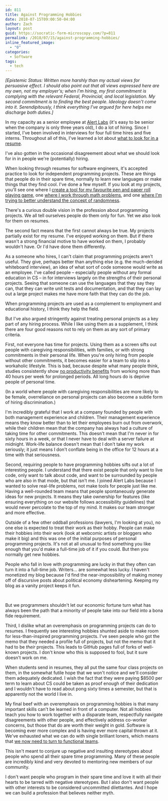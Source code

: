 ```yaml
---
id: 811
title: Against Programming Hobbies
date: 2018-07-15T09:00:50-04:00
author: Zach
layout: post
guid: https://socratic-form-microscopy.com/?p=811
permalink: /2018/07/15/against-programming-hobbies/
inline_featured_image:
  - "0"
categories:
  - Software
tags:
  - tech
---
```

<em>[Epistemic Status: Written more harshly than my actual views for persuasive effect. I should also point out that all views expressed here are my own, not my employer's; when I'm hiring, my first commitment is complying with the relevant Federal, Provincial, and local legislation. My second commitment is to finding the best people. Ideology doesn't come into it. Serendipitously, I think everything I've argued for here helps me discharge both duties.]</em>

In my capacity as a senior employee at <a href="https://alertlabs.com/">Alert Labs</a> (it's easy to be senior when the company is only three years old), I do a lot of hiring. Since I started, I've been involved in interviews for four full time hires and five interns. Throughout all of this, I've learned a lot about <a href="https://socratic-form-microscopy.com/2016/11/21/resume-tips-for-students/">what to look for in a resume</a>.

I've also gotten in the occasional disagreement about what we should look for in in people we're (potentially) hiring.

When looking through resumes for software engineers, it's accepted practice to look for independent programming projects. These are things that people do in their spare time, normally to learn new languages or make things that they find cool. I've done a few myself. If you look at my projects, you'll see one where I <a href="https://github.com/zejacobi/DeltaGreen">create a tool for my favourite pen and paper roll playing game</a>, one <a href="https://github.com/zejacobi/ProjectEuler">where I work through math problems</a>, and one <a href="https://github.com/zejacobi/randomness">where I'm trying to better understand the concept of randomness</a>.

There's a curious double vision in the profession about programming projects. We all tell ourselves people do them only for fun. Yet we also look for them on resumes.

The second fact means that the first cannot always be true. My projects partially exist for my resume. I've enjoyed working on them. But if there wasn't a strong financial motive to have worked on them, I probably wouldn't have. Or I'd have done them differently.

As a someone who hires, I can't claim that programming projects aren't useful. They give, perhaps better than anything else (e.g. the much-derided whiteboard interview), an idea of what sort of code someone would write as an employee. I've called people – especially people without any formal education in CS – in for interviews largely on the strengths of their personal projects. Seeing that someone can use the languages that they say they can, that they can write unit tests and documentation, and that they can lay out a large project makes me have more faith that they can do the job.

When programming projects are used as a complement to employment and educational history, I think they help the field.

But I've also argued stringently against treating personal projects as a key part of any hiring process. While I like using them as a supplement, I think there are four good reasons not to rely on them as any sort of primary criteria.

First, not everyone has time for projects. Using them as a screen sifts out people with caregiving responsibilities, with families, or with strong commitments in their personal life. When you're only hiring from people without other commitments, it becomes easier for a team to slip into a workaholic lifestyle. This is bad, because despite what many people think, studies consistently show <a href="https://cs.stanford.edu/people/eroberts/cs201/projects/crunchmode/econ-hours-productivity.html">no productivity benefits</a> from working more than 40 hours per week for prolonged periods. All long hours do is deprive people of personal time.

(In a world where people with caregiving responsibilities are more likely to be female, overreliance on personal projects can also become a subtle form of hiring discrimination.)

I'm incredibly grateful that I work at a company founded by people with both management experience and children. Their management experience means they know better than to let their employees burn out from overwork, while their children mean that the company has always had a culture of taking time for other commitments. This doesn't mean that I'm never in for sixty hours in a week, or that I never have to deal with a server failure at midnight. Work-life balance doesn't mean that I don't take my work seriously; it just means I don't conflate being in the office for 12 hours at a time with that seriousness.

Second, requiring people to have programming hobbies sifts out a lot of interesting people. I understand that there exist people that only want to live code, only want to talk about code, and want to be surrounded by people who are also in that mode, but that isn't me. I joined Alert Labs because I wanted to solve real-life problems, not make tools for people just like me. Having a well-rounded team means that people spontaneously generate ideas for new projects. It means they take ownership for features (like ensuring everything on our website follows accessibility guidelines) that would never percolate to the top of my mind. It makes our team stronger and more effective.

Outside of a few other oddball professions (lawyers, I'm looking at you), no one else is expected to treat their work as their hobby. People can make their hobbies into their work (look at webcomic artists or bloggers who make it big) and this was one of the initial purposes of personal programming projects. It's not at all unusual to find something you like enough that you'd make a full-time job of it if you could. But then you normally get new hobbies.

People who fall in love with programming are lucky in that they often can turn it into a full-time job. Writers… are somewhat less lucky. I haven't monetized my blog because I'd find the near-impossibility of making money off of discursive posts about political economy disheartening. Keeping my blog as a vanity project keeps it fun.

&nbsp;

But we programmers shouldn't let our economic fortune turn what has always been the path that a minority of people take into our field into a bona fide requirement.

Third, I dislike what an overemphasis on programming projects can do to resumes. I frequently see interesting hobbies shunted aside to make room for less-than-inspired programming projects. I've seen people who got the memo that they needed a profile full of projects, but not the memo that it had to be <em>their </em>projects. This leads to GitHub pages full of forks of well-known projects. I don't know who this is supposed to fool, but it sure doesn't work on me.

When students send in resumes, they all put the same four class projects on them, in the somewhat futile hope that we won't notice and we'll consider them adequately dedicated. I wish the fact that they were paying $8500 per term to learn about CS could be taken as proof enough of their dedication and I wouldn't have to read about pong sixty times a semester, but that is apparently not the world I live in.

My final beef with an overemphasis on programming hobbies is that many important skills can't be learned in front of a computer. Not all hobbies teach you how to work together with a disparate team, respectfully navigate disagreements with other people, and effectively address co-worker concerns, but those that do are worth their weight in gold. Software is becoming ever more complex and is having ever more capital thrown at it. We've exhausted what we can do with single brilliant loners, which means that <a href="https://socratic-form-microscopy.com/2017/11/26/warriors-and-soldiers">we now need to turn to functional teams</a>.

This isn't meant to conjure up negative and insulting stereotypes about people who spend all their spare time programming. Many of these people are incredibly kind and very devoted to mentoring new members of our community.

I don't want people who program in their spare time and love it with all their hearts to be tarred with negative stereotypes. But I also don't want people with other interests to be considered uncommitted dilettantes. And I hope we can build a profession that believes neither myth.